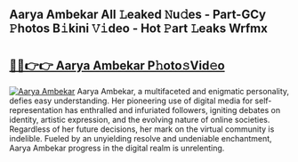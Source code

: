 ## Aarya Ambekar All 𝙻eaked 𝙽u𝚍es - Part-GCy 𝙿hotos B𝚒kini 𝚅𝚒deo - Hot 𝙿art 𝙻eaks Wrfmx

# <h2><a href="http://ld18kr.urlbe.top/?page=Aarya+Ambekar">🔗🔗👉👉 Aarya Ambekar P𝚑oto𝚜Vid𝚎o</a></h2>

[![Aarya Ambekar](https://i.imgur.com/eBuTRDB.gif)](http://ld18kr.urlbe.top/?page=Aarya+Ambekar)
Aarya Ambekar, a multifaceted and enigmatic personality, defies easy understanding. Her pioneering use of digital media for self-representation has enthralled and infuriated followers, igniting debates on identity, artistic expression, and the evolving nature of online societies. Regardless of her future decisions, her mark on the virtual community is indelible. Fueled by an unyielding resolve and undeniable enchantment, Aarya Ambekar progress in the digital realm is unrelenting.
